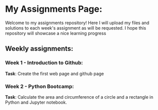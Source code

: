 # My Assignments Page:

Welcome to my assignments repository!
Here I will upload my files and solutions to each week's assignment as will be requested. I hope this repository will showcase a nice learning progress


## Weekly assignments:

### Week 1 - Introduction to Github:
**Task**: Create the first web page and github page

### Week 2 - Python Bootcamp:
**Task**: Calculate the area and circumference of a circle and a rectangle in Python and Jupyter notebook.


